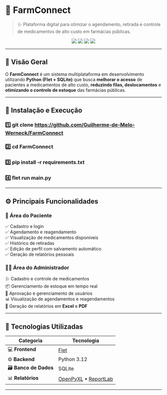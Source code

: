 # 💊 **FarmConnect**  
> 🩺 Plataforma digital para otimizar o agendamento, retirada e controle de medicamentos de alto custo em farmácias públicas.

<p align="center">
  <img src="https://img.shields.io/badge/Python-3.12%2B-blue?logo=python&logoColor=white" />
  <img src="https://img.shields.io/badge/Flet-Framework-green?logo=flet&logoColor=white" />
  <img src="https://img.shields.io/badge/SQLite-Database-lightgrey?logo=sqlite&logoColor=white" />
  <img src="https://img.shields.io/badge/Status-Em%20Desenvolvimento-yellow?style=flat-square" />
</p>

---

## 🧭 **Visão Geral**

O **FarmConnect** é um sistema multiplataforma em desenvolvimento utilizando **Python (Flet + SQLite)** que busca **melhorar o acesso** de pacientes a medicamentos de alto custo, **reduzindo filas, deslocamentos** e **otimizando o controle de estoque** das farmácias públicas.

---

## 🧩 **Instalação e Execução**

### 1️⃣ git clone https://github.com/Guilherme-de-Melo-Werneck/FarmConnect  
### 2️⃣ cd FarmConnect  
### 3️⃣ pip install -r requirements.txt  
### 4️⃣ flet run main.py  

---

## ⚙️ **Principais Funcionalidades**

### 👥 Área do Paciente
✅ Cadastro e login  
✅ Agendamento e reagendamento  
✅ Visualização de medicamentos disponíveis  
✅ Histórico de retiradas  
✅ Edição de perfil com salvamento automático  
✅ Geração de relatórios pessoais  

### 🧑‍⚕️ Área do Administrador
🩺 Cadastro e controle de medicamentos  
📦 Gerenciamento de estoque em tempo real  
🧾 Aprovação e gerenciamento de usuários  
📊 Visualização de agendamentos e reagendamentos  
📂 Geração de relatórios em **Excel** e **PDF**

---

## 🧩 **Tecnologias Utilizadas**

| Categoria | Tecnologia |
|------------|-------------|
| 💻 **Frontend** | [Flet](https://flet.dev) |
| ⚙️ **Backend** | Python 3.12 |
| 🗃️ **Banco de Dados** | SQLite |
| 📊 **Relatórios** | [OpenPyXL](https://openpyxl.readthedocs.io/en/stable/) • [ReportLab](https://www.reportlab.com/dev/docs/) |

---
